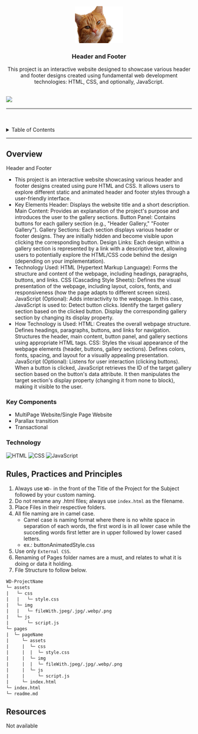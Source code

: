 <a name="readme-top">

<br/>

<br />
<div align="center">
  <a href="https://github.com//">
  <!-- TODO: If you want to add logo or banner you can add it here -->
    <img src="./assets/img/cat-1274094_1280.png" alt="Cat" width="130" height="100">
  </a>
<!-- TODO: Change Title to the name of the title of your Project -->
  <h3 align="center">Header and Footer</h3>
</div>
<!-- TODO: Make a short description -->
<div align="center">
  This project is an interactive website designed to showcase various header and footer designs created using fundamental web development technologies: HTML, CSS, and optionally, JavaScript.
</div>

<br />

<!-- TODO: Change the zyx-0314 into your github username  -->
<!-- TODO: Change the WD-Template-Project into the same name of your folder -->
![](https://visit-counter.vercel.app/counter.png?page=DionEustacio/WD-SEATWORK-3-EUSTACIO)

---

<br />
<br />

<!-- TODO: If you want to add more layers for your readme -->
<details>
  <summary>Table of Contents</summary>
  <ol>
    <li>
      <a href="#overview">Overview</a>
      <ol>
        <li>
          <a href="#key-components">Key Components</a>
        </li>
        <li>
          <a href="#technology">Technology</a>
        </li>
      </ol>
    </li>
    <li>
      <a href="#rule,-practices-and-principles">Rules, Practices and Principles</a>
    </li>
    <li>
      <a href="#resources">Resources</a>
    </li>
  </ol>
</details>

---

## Overview

<!-- TODO: To be changed -->
<!-- The following are just sample -->
Header and Footer
- This project is an interactive website showcasing various header and footer designs created using pure HTML and CSS. It allows users to explore different static and animated header and footer styles through a user-friendly interface.
- Key Elements
Header: Displays the website title and a short description.
Main Content: Provides an explanation of the project's purpose and introduces the user to the gallery sections.
Button Panel: Contains buttons for each gallery section (e.g., "Header Gallery," "Footer Gallery").
Gallery Sections: Each section displays various header or footer designs. They are initially hidden and become visible upon clicking the corresponding button.
Design Links: Each design within a gallery section is represented by a link with a descriptive text, allowing users to potentially explore the HTML/CSS code behind the design (depending on your implementation).
- Technology Used:
HTML (Hypertext Markup Language): Forms the structure and content of the webpage, including headings, paragraphs, buttons, and links.
CSS (Cascading Style Sheets): Defines the visual presentation of the webpage, including layout, colors, fonts, and responsiveness (how the page adapts to different screen sizes).
JavaScript (Optional): Adds interactivity to the webpage. In this case, JavaScript is used to:
Detect button clicks.
Identify the target gallery section based on the clicked button.
Display the corresponding gallery section by changing its display property.
- How Technology is Used:
HTML:
Creates the overall webpage structure.
Defines headings, paragraphs, buttons, and links for navigation.
Structures the header, main content, button panel, and gallery sections using appropriate HTML tags.
CSS:
Styles the visual appearance of the webpage elements (header, buttons, gallery sections).
Defines colors, fonts, spacing, and layout for a visually appealing presentation.
JavaScript (Optional):
Listens for user interaction (clicking buttons).
When a button is clicked, JavaScript retrieves the ID of the target gallery section based on the button's data attribute.
It then manipulates the target section's display property (changing it from none to block), making it visible to the user.

### Key Components
<!-- TODO: List of Key Components -->
<!-- The following are just sample -->
- MultiPage Website/Single Page Website
- Parallax transition
- Transactional

### Technology
<!-- TODO: List of Technology Used -->
![HTML](https://img.shields.io/badge/HTML-E34F26?style=for-the-badge&logo=html5&logoColor=white)
![CSS](https://img.shields.io/badge/CSS-1572B6?style=for-the-badge&logo=css3&logoColor=white)
![JavaScript](https://img.shields.io/badge/JavaScript-F7DF1E?style=for-the-badge&logo=javascript&logoColor=white)

## Rules, Practices and Principles
1. Always use `WD-` in the front of the Title of the Project for the Subject followed by your custom naming.
2. Do not rename any .html files; always use `index.html` as the filename.
3. Place Files in their respective folders.
4. All file naming are in camel case.
   - Camel case is naming format where there is no white space in separation of each words, the first word is in all lower case while the succeding words first letter are in upper followed by lower cased letters.
   - ex.: buttonAnimatedStyle.css
5. Use only `External CSS`.
6. Renaming of Pages folder names are a must, and relates to what it is doing or data it holding.
7. File Structure to follow below.

```
WD-ProjectName
└─ assets
|   └─ css
|   |   └─ style.css
|   └─ img
|   |   └─ fileWith.jpeg/.jpg/.webp/.png
|   └─ js
|       └─ script.js
└─ pages
|  └─ pageName
|     └─ assets
|     |  └─ css
|     |  |  └─ style.css
|     |  └─ img
|     |  |  └─ fileWith.jpeg/.jpg/.webp/.png
|     |  └─ js
|     |     └─ script.js
|     └─ index.html
└─ index.html
└─ readme.md
```

## Resources

<!-- TODO: Add References -->
Not available
